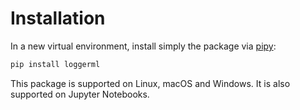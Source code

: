 # Installation

In a new virtual environment, install simply the package via
[pipy](https://pypi.org/project/loggerml/):

```bash
pip install loggerml
```

This package is supported on Linux, macOS and Windows.
It is also supported on Jupyter Notebooks.
